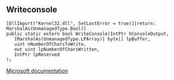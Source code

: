 ## Writeconsole

```
[DllImport("Kernel32.dll", SetLastError = true)][return: MarshalAs(UnmanagedType.Bool)]
public static extern bool WriteConsole(IntPtr hConsoleOutput,
   [MarshalAs(UnmanagedType.LPArray)] byte[] lpBuffer,
   uint nNumberOfCharsToWrite,
   out uint lpNumberOfCharsWritten,
   IntPtr lpReserved
);
```

[Microsoft documentation](https://docs.microsoft.com/en-us/windows/console/writeconsole)
